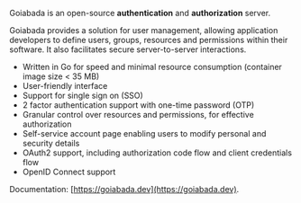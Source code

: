 Goiabada is an open-source **authentication** and **authorization** server. 

Goiabada provides a solution for user management, allowing application developers to define users, groups, resources and permissions within their software. It also facilitates secure server-to-server interactions.

- Written in Go for speed and minimal resource consumption (container image size < 35 MB)
- User-friendly interface
- Support for single sign on (SSO)
- 2 factor authentication support with one-time password (OTP)
- Granular control over resources and permissions, for effective authorization
- Self-service account page enabling users to modify personal and security details
- OAuth2 support, including authorization code flow and client credentials flow
- OpenID Connect support

Documentation: [https://goiabada.dev](https://goiabada.dev).
